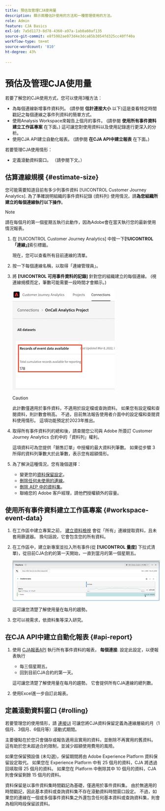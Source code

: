 ```yaml
---
title: 預估及管理CJA使用量
description: 顯示兩種估計使用的方法和一種管理使用的方法。
role: Admin
feature: CJA Basics
exl-id: 7a5d1173-8d78-4360-a97a-1ab0a60af135
source-git-commit: e8f5982ae073d4e3dca85b3054fd325cc40ff40a
workflow-type: tm+mt
source-wordcount: '810'
ht-degree: 43%

---
```


# 預估及管理CJA使用量

若要了解您的CJA使用方式，您可以使用3種方法：

* 為每個連線新增事件資料列。 (請參閱 **估計連接大小** 以下)這是查看特定時間戳記之每個連線之事件列資料的簡單方式。
* 使用Analysis Workspace來報告上個月的事件。 (請參閱 **使用所有事件資料建立工作區專案** 在下面。) 這可讓您對使用資料以及使用記錄進行更深入的分析。
* 使用CJA API建立自動化報表。 (請參閱 **在CJA API中建立報表** 在下面。)

若要管理CJA使用情形：

* 定義滾動資料窗口。 （請參閱下文。）

## 估算連線規模 {#estimate-size}

您可能需要知道目前有多少列事件資料 [!UICONTROL Customer Journey Analytics]. 為了準確說明組織的事件資料記錄 (資料列) 使用情況，請&#x200B;**為您組織所建立的每個連線執行以下操作**。

>[!NOTE]
>
>請在每個月的第一個星期五執行此動作，因為Adobe會在當天執行您的最新使用情況報表。

1. 在 [!UICONTROL Customer Journey Analytics] 中按一下&#x200B;**[!UICONTROL 「連線」]**&#x200B;索引標籤。

   現在，您可以查看所有目前連線的清單。

1. 按一下每個連線名稱，以取得「連線管理員」。

1. 將 **[!UICONTROL 可用事件資料的記錄]** 針對您的組織建立的每個連線。 (視連線規模而定，筆數可能需要一段時間才會顯示。)

   ![事件資料](assets/event-data.png)

   >[!CAUTION]
   >
   >   此計數僅適用於事件資料，不適用於設定檔或查詢資料。 如果您有設定檔和查閱資料，則計數會稍高。 不過，目前無法報告使用者介面中的設定檔和查閱資料使用情形。 這項功能預定於2023年推出。

1. 取得所有事件資料列的總和後，請查閱您公司與 Adobe 所簽訂 Customer Journey Analytics 合約中的「資料列」權利。

   這項資料可為您提供「銷售訂單」中授權的最大資料列筆數。 如果從步驟 3 所得的資料列筆數大於此筆數，表示您有超額情形。

1. 為了解決這種情況，您有幾個選擇：

   * 變更您的[資料保留設定](https://experienceleague.adobe.com/docs/analytics-platform/using/cja-connections/manage-connections.html?lang=zh-Hant#set-rolling-window-for-connection-data-retention)。
   * [刪除任何未使用的連線](https://experienceleague.adobe.com/docs/analytics-platform/using/cja-overview/cja-faq.html?lang=zh-Hant#implications-of-deleting-data-components)。
   * [刪除 AEP 中的資料集](https://experienceleague.adobe.com/docs/analytics-platform/using/cja-overview/cja-faq.html?lang=zh-Hant#implications-of-deleting-data-components)。
   * 聯絡您的 Adobe 客戶經理，請他們授權額外的容量。

## 使用所有事件資料建立工作區專案 {#workspace-event-data}

1. 在工作區中建立專案之前， [建立資料檢視](/help/data-views/create-dataview.md) 會從「所有」連線提取資料，且未套用篩選器。 換句話說，它會包含您的所有資料。

1. 在工作區中，建立新專案並拉入所有事件(從 **[!UICONTROL 量度]** 下拉式清單)，從目前CJA合約的第一天開始，一直到當月的第一個星期五。

   ![事件](assets/events-usage.png)

   這可讓您清楚了解使用量在每月的趨勢。

1. 您可以視需求，依資料集等深入研究。


## 在CJA API中建立自動化報表 {#api-report}

1. 使用 [CJA報表API](https://developer.adobe.com/cja-apis/docs/api/#tag/Reporting-API) 執行所有事件資料的報表， **每個連接**. 設定此設定，以便報表執行

   * 每三個星期五。
   * 回到目前CJA合約的第一天。

   這可讓您清楚了解使用量在每月的趨勢。 它會提供所有CJA連線的總列數。

1. 使用Excel進一步自訂此報表。

## 定義滾動資料窗口 {#rolling}

若要管理您的使用情形，請 [連接UI](/help/connections/create-connection.md) 可讓您將CJA資料保留定義為連線層級的月（1個月、3個月、6個月等）滾動式期間。

主要優點在於您只會儲存或報告適用且實用的資料，並刪除不再實用的舊資料。 這有助於您未超過合約限制，並減少超額使用費用的風險。

如果您保留預設值 (未勾選)，保留期間將由 Adobe Experience Platform 資料保留設定取代。 如果您在 Experience Platform 中有 25 個月的資料，CJA 將透過回填取得 25 個月的資料。 如果您在 Platform 中刪除其中 10 個月的資料，CJA 則會保留剩餘 15 個月的資料。

資料保留是以事件資料集時間戳記為基礎，僅適用於事件資料集。 由於無適用的時間戳記，因此基本資料或查詢資料集不存在滾動資料時間窗口設定。 不過，如果您的連線在一個或多個事件資料集之外還包含任何基本資料或查詢資料集，則會為相同時段保留該資料。


